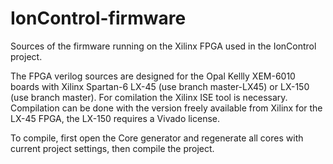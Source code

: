 # IonControl-firmware
Sources of the firmware running on the Xilinx FPGA used in the IonControl project.

The FPGA verilog sources are designed for the Opal Kellly XEM-6010 boards with Xilinx Spartan-6 LX-45 
(use branch master-LX45) or LX-150 (use branch master).
For comilation the Xilinx ISE tool is necessary. Compilation can be done with the version freely available
from Xilinx for the LX-45 FPGA, the LX-150 requires a Vivado license.

To compile, first open the Core generator and regenerate all cores with current project settings, then
compile the project.
